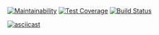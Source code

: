 [![Maintainability](https://api.codeclimate.com/v1/badges/a4a3ee6773c1653c412c/maintainability)](https://codeclimate.com/github/gitlabhq/gitlab-ci-runner/maintainability)
[![Test Coverage](https://api.codeclimate.com/v1/badges/a4a3ee6773c1653c412c/test_coverage)](https://codeclimate.com/github/gitlabhq/gitlab-ci-runner/test_coverage)
[![Build Status](https://travis-ci.org/BulatGL/project-lvl1-s470.svg?branch=master)](https://travis-ci.org/BulatGL/project-lvl1-s470)

[![asciicast](https://asciinema.org/a/Nc0SBrpmS0Ius8dPpBhc5IsrZ.svg)](https://asciinema.org/a/Nc0SBrpmS0Ius8dPpBhc5IsrZ)
